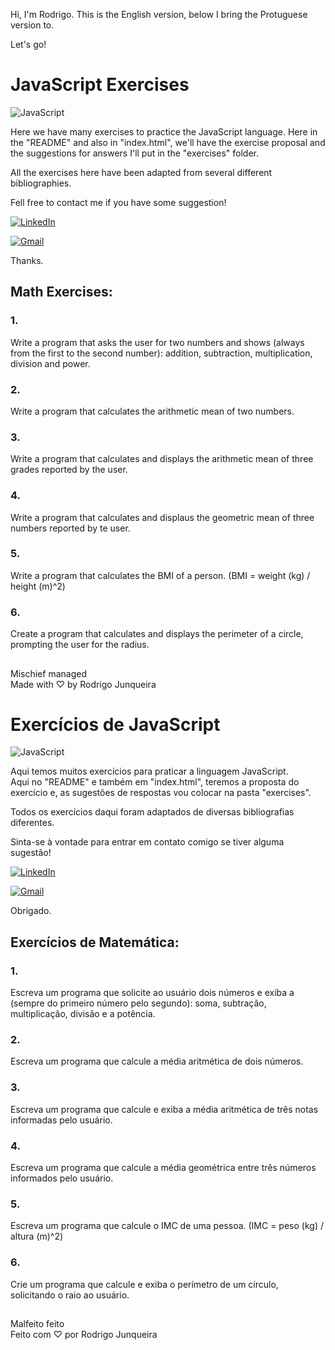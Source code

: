 Hi, I'm Rodrigo.
This is the English version, below I bring the Protuguese version to.

Let's go!

# JavaScript Exercises

![JavaScript](https://img.shields.io/badge/JavaScript-F7DF1E?style=for-the-badge&logo=javascript&logoColor=black)

Here we have many exercises to practice the JavaScript language.
Here in the "README" and also in "index.html", we'll have the exercise proposal and the suggestions for answers I'll put in the "exercises" folder.

All the exercises here have been adapted from several different bibliographies.

Fell free to contact me if you have some suggestion!

[![LinkedIn](https://img.shields.io/badge/LinkedIn-0077B5?style=for-the-badge&logo=linkedin&logoColor=white)](https://www.linkedin.com/in/rodrigo-junqueira/)

[![Gmail](https://img.shields.io/badge/Gmail-333333?style=for-the-badge&logo=gmail&logoColor=red)](mailto:eurodrigojunqueira@gmail.com)

Thanks.

## Math Exercises:

### 1.

Write a program that asks the user for two numbers and shows (always from the first to the second number): addition, subtraction, multiplication, division and power.

### 2.

Write a program that calculates the arithmetic mean of two numbers.

### 3.

Write a program that calculates and displays the arithmetic mean of three grades reported by the user.

### 4.

Write a program that calculates and displaus the geometric mean of three numbers reported by te user.

### 5.

Write a program that calculates the BMI of a person. (BMI = weight (kg) / height (m)^2)

### 6.

Create a program that calculates and displays the perimeter of a circle, prompting the user for the radius.

##

Mischief managed <br>
Made with ♡ by Rodrigo Junqueira

#

# Exercícios de JavaScript

![JavaScript](https://img.shields.io/badge/JavaScript-F7DF1E?style=for-the-badge&logo=javascript&logoColor=black)

Aqui temos muitos exercícios para praticar a linguagem JavaScript. <br>
Aqui no "README" e também em "index.html", teremos a proposta do exercício e, as sugestões de respostas vou colocar na pasta "exercises".

Todos os exercícios daqui foram adaptados de diversas bibliografias diferentes.

Sinta-se à vontade para entrar em contato comigo se tiver alguma sugestão!

[![LinkedIn](https://img.shields.io/badge/LinkedIn-0077B5?style=for-the-badge&logo=linkedin&logoColor=white)](https://www.linkedin.com/in/rodrigo-junqueira/)

[![Gmail](https://img.shields.io/badge/Gmail-333333?style=for-the-badge&logo=gmail&logoColor=red)](mailto:eurodrigojunqueira@gmail.com)

Obrigado.

## Exercícios de Matemática:

### 1.

Escreva um programa que solicite ao usuário dois números e exiba a (sempre do primeiro número pelo segundo): soma, subtração, multiplicação, divisão e a potência.

### 2.

Escreva um programa que calcule a média aritmética de dois números.

### 3.

Escreva um programa que calcule e exiba a média aritmética de três notas informadas pelo usuário.

### 4.

Escreva um programa que calcule a média geométrica entre três números informados pelo usuário.

### 5.

Escreva um programa que calcule o IMC de uma pessoa. (IMC = peso (kg) / altura (m)^2)

### 6.

Crie um programa que calcule e exiba o perímetro de um círculo, solicitando o raio ao usuário.

##

Malfeito feito <br>
Feito com ♡ por Rodrigo Junqueira
